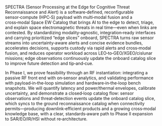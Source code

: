 SPECTRA (Sensor Processing at the Edge for Cognitive Threat Reconnaissance and Alert) is a software‑defined, reconfigurable sensor‑compute (HPC‑S) payload with multi‑modal fusion and a cross‑modal Space EW Catalog that brings AI to the edge to detect, triage, and explain space electromagnetic threats in real time—even when links are contested. By standardizing modality‑agnostic, integration‑ready interfaces and carrying prioritized “edge slices” onboard, SPECTRA turns raw sensor streams into uncertainty‑aware alerts and concise evidence bundles, accelerates decisions, supports custody via rapid alerts and cross‑modal fusion, and reduces operator workload across LEO‑to‑GEO/XGEO/cislunar missions; edge observations continuously update the onboard catalog slice to improve future detection and tip‑and‑cue.

In Phase I, we prove feasibility through an RF instantiation: integrating a passive RF front end with on‑sensor analytics, and validating performance with payload‑in‑the‑loop simulation and hardware‑in‑the‑loop bench snapshots. We will quantify latency and power/thermal envelopes, calibrate uncertainty, and demonstrate a closed‑loop catalog flow: sensor observations and threat‑detection events update the onboard catalog slice, which syncs to the ground reconnaissance catalog when connectivity permits—producing downlink‑efficient products and a growing cross‑modal knowledge base, with a clear, standards‑aware path to Phase II expansion to SAR/EO/IR/HSI without re‑architecture.

